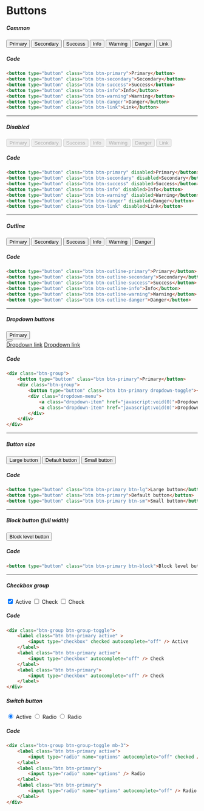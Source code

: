 # Buttons

##### Common
<button type="button" class="btn btn-primary">Primary</button>
<button type="button" class="btn btn-secondary">Secondary</button>
<button type="button" class="btn btn-success">Success</button>
<button type="button" class="btn btn-info">Info</button>
<button type="button" class="btn btn-warning">Warning</button>
<button type="button" class="btn btn-danger">Danger</button>
<button type="button" class="btn btn-link">Link</button>

##### Code
```html
<button type="button" class="btn btn-primary">Primary</button>
<button type="button" class="btn btn-secondary">Secondary</button>
<button type="button" class="btn btn-success">Success</button>
<button type="button" class="btn btn-info">Info</button>
<button type="button" class="btn btn-warning">Warning</button>
<button type="button" class="btn btn-danger">Danger</button>
<button type="button" class="btn btn-link">Link</button>
```
---
##### Disabled
<button type="button" class="btn btn-primary" disabled>Primary</button>
<button type="button" class="btn btn-secondary" disabled>Secondary</button>
<button type="button" class="btn btn-success" disabled>Success</button>
<button type="button" class="btn btn-info" disabled>Info</button>
<button type="button" class="btn btn-warning" disabled>Warning</button>
<button type="button" class="btn btn-danger" disabled>Danger</button>
<button type="button" class="btn btn-link" disabled>Link</button>

##### Code
```html
<button type="button" class="btn btn-primary" disabled>Primary</button>
<button type="button" class="btn btn-secondary" disabled>Secondary</button>
<button type="button" class="btn btn-success" disabled>Success</button>
<button type="button" class="btn btn-info" disabled>Info</button>
<button type="button" class="btn btn-warning" disabled>Warning</button>
<button type="button" class="btn btn-danger" disabled>Danger</button>
<button type="button" class="btn btn-link" disabled>Link</button>
```
---
##### Outline
<button type="button" class="btn btn-outline-primary">Primary</button>
<button type="button" class="btn btn-outline-secondary">Secondary</button>
<button type="button" class="btn btn-outline-success">Success</button>
<button type="button" class="btn btn-outline-info">Info</button>
<button type="button" class="btn btn-outline-warning">Warning</button>
<button type="button" class="btn btn-outline-danger">Danger</button>
##### Code
```html
<button type="button" class="btn btn-outline-primary">Primary</button>
<button type="button" class="btn btn-outline-secondary">Secondary</button>
<button type="button" class="btn btn-outline-success">Success</button>
<button type="button" class="btn btn-outline-info">Info</button>
<button type="button" class="btn btn-outline-warning">Warning</button>
<button type="button" class="btn btn-outline-danger">Danger</button>
```
---
##### Dropdown buttons
<div class="btn-group mb-3">
    <button type="button" class="btn btn-primary">Primary</button>
    <div class="btn-group">
        <button type="button" class="btn btn-primary dropdown-toggle"></button>
        <div class="dropdown-menu">
            <a class="dropdown-item" href="javascript:void(0)">Dropdown link</a>
            <a class="dropdown-item" href="javascript:void(0)">Dropdown link</a>
        </div>
    </div>
</div>

##### Code
```html
<div class="btn-group">
    <button type="button" class="btn btn-primary">Primary</button>
    <div class="btn-group">
        <button type="button" class="btn btn-primary dropdown-toggle"></button>
        <div class="dropdown-menu">
            <a class="dropdown-item" href="javascript:void(0)">Dropdown link</a>
            <a class="dropdown-item" href="javascript:void(0)">Dropdown link</a>
        </div>
    </div>
</div>
```
---
##### Button size
<button type="button" class="btn btn-primary btn-lg">Large button</button>
<button type="button" class="btn btn-primary">Default button</button>
<button type="button" class="btn btn-primary btn-sm">Small button</button>

##### Code
```html
<button type="button" class="btn btn-primary btn-lg">Large button</button>
<button type="button" class="btn btn-primary">Default button</button>
<button type="button" class="btn btn-primary btn-sm">Small button</button>
```
---
##### Block button (full width)
<button type="button" class="btn btn-primary btn-block">Block level button</button>
##### Code
```html
<button type="button" class="btn btn-primary btn-block">Block level button</button>
```
---
##### Checkbox group
<div class="btn-group btn-group-toggle mb-3">
    <label class="btn btn-primary active">
        <input type="checkbox" checked="" autocomplete="off"> Active
    </label>
    <label class="btn btn-primary active">
        <input type="checkbox" autocomplete="off"> Check
    </label>
    <label class="btn btn-primary" >
        <input type="checkbox" autocomplete="off"> Check
    </label>
</div>

##### Code
```html
<div class="btn-group btn-group-toggle">
    <label class="btn btn-primary active" >
        <input type="checkbox" checked autocomplete="off" /> Active
    </label>
    <label class="btn btn-primary active">
        <input type="checkbox" autocomplete="off" /> Check
    </label>
    <label class="btn btn-primary">
        <input type="checkbox" autocomplete="off" /> Check
    </label>
</div>
```

##### Switch button
<div class="btn-group btn-group-toggle mb-3">
    <label class="btn btn-primary active">
        <input type="radio" name="options" autocomplete="off" checked /> Active
    </label>
    <label class="btn btn-primary">
        <input type="radio" name="options" /> Radio
    </label>
    <label class="btn btn-primary">
        <input type="radio" name="options" autocomplete="off" /> Radio
    </label>
</div>

##### Code
```html
<div class="btn-group btn-group-toggle mb-3">
    <label class="btn btn-primary active">
        <input type="radio" name="options" autocomplete="off" checked /> Active
    </label>
    <label class="btn btn-primary">
        <input type="radio" name="options" /> Radio
    </label>
    <label class="btn btn-primary">
        <input type="radio" name="options" autocomplete="off" /> Radio
    </label>
</div>
```